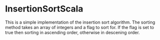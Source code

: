 # InsertionSortScala
This is a simple implementation of the insertion sort algorithm.
The sorting method takes an array of integers and a flag to sort for.
If the flag is set to true then sorting in ascending order, otherwise in descening order.

